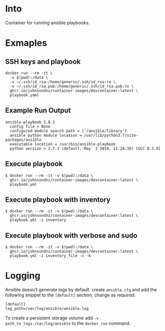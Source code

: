 # Into
Container for running ansible playbooks.

# Exmaples
## SSH keys and playbook
```
docker run --rm -it \
  -v $(pwd):/data \
  -v ~/.ssh/id_rsa:/home/generic/.ssh/id_rsa:ro \
  -v ~/.ssh/id_rsa.pub:/home/generic/.ssh/id_rsa.pub:ro \
  ghcr.io/johnsondnz/container-images/devcontainer:latest \
  playbook.yaml
```

## Example Run Output
```
ansible-playbook 2.8.3
  config file = None
  configured module search path = ['/ansible/library']
  ansible python module location = /usr/lib/python3.7/site-packages/ansible
  executable location = /usr/bin/ansible-playbook
  python version = 3.7.3 (default, May  3 2019, 11:24:39) [GCC 8.3.0]
```
    
## Execute playbook
```
$ docker run --rm -it -v $(pwd):/data \
  ghcr.io/johnsondnz/container-images/devcontainer:latest \
  playbook.yml
```

## Execute playbook with inventory
```
$ docker run --rm -it -v $(pwd):/data \
  ghcr.io/johnsondnz/container-images/devcontainer:latest \
  playbook.yml -i inventory
```

## Execute playbook with verbose and sudo
```
$ docker run --rm -it -v $(pwd):/data \
  ghcr.io/johnsondnz/container-images/devcontainer:latest \
  playbook.yml -i inventory_file -v -K
```

# Logging
Ansible doesn't generate logs by default.  create `ansible.cfg` and add the following snippet to the `[default]` section, change as required.
```
[default]
log_path=/var/log/ansible/ansible.log
```

To create a persistent storage volume add `-v path_to_logs:/var/log/ansible` to the `docker run` command.
